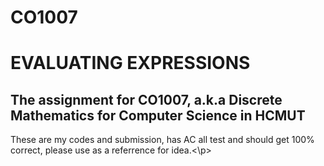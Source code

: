 # CO1007
<h1>EVALUATING EXPRESSIONS</h1>
<h2>The assignment for CO1007, a.k.a Discrete Mathematics for Computer Science in HCMUT</h2>
<p>These are my codes and submission, has AC all test and should get 100% correct, please use as a referrence for idea.<\p>

